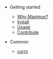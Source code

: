 - Getting started

  - [Why Maximus?](#why-maximus)
  - [Install](#install)
  - [Usage](#usage)
  - [Contribute](#contribute)

- Common
  - [curry](common/curry)

